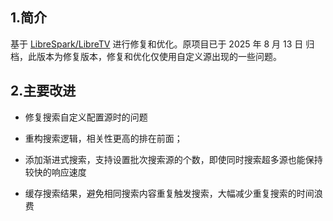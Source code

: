 ## 1.简介

基于 [LibreSpark/LibreTV](https://github.com/LibreSpark/LibreTV) 进行修复和优化。原项目已于 2025 年 8 月 13 日 归档，此版本为修复版本，修复和优化仅使用自定义源出现的一些问题。

## 2.主要改进

- 修复搜索自定义配置源时的问题
- 重构搜索逻辑，相关性更高的排在前面；

- 添加渐进式搜索，支持设置批次搜索源的个数，即使同时搜索超多源也能保持较快的响应速度

- 缓存搜索结果，避免相同搜索内容重复触发搜索，大幅减少重复搜索的时间浪费
